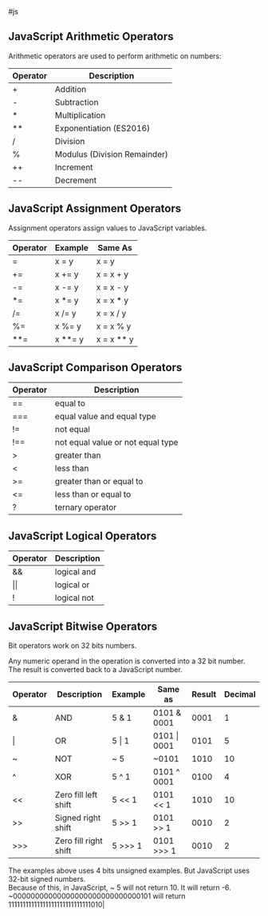 #js

## JavaScript Arithmetic Operators

Arithmetic operators are used to perform arithmetic on numbers:

| Operator 	| Description 	|
|---	|---	|
| + 	| Addition 	|
| - 	| Subtraction 	|
| * 	| Multiplication 	|
| ** 	| Exponentiation (ES2016) 	|
| / 	| Division 	|
| % 	| Modulus (Division Remainder) 	|
| ++ 	| Increment 	|
| -- 	| Decrement 	|

## JavaScript Assignment Operators

Assignment operators assign values to JavaScript variables.

| Operator 	| Example 	| Same As 	|
|---	|---	|---	|
| = 	| x = y 	| x = y 	|
| += 	| x += y 	| x = x + y 	|
| -= 	| x -= y 	| x = x - y 	|
| *= 	| x *= y 	| x = x * y 	|
| /= 	| x /= y 	| x = x / y 	|
| %= 	| x %= y 	| x = x % y 	|
| **= 	| x **= y 	| x = x ** y 	|

## JavaScript Comparison Operators

| Operator 	| Description 	|
|---	|---	|
| == 	| equal to 	|
| === 	| equal value and equal type 	|
| != 	| not equal 	|
| !== 	| not equal value or not equal type 	|
| > 	| greater than 	|
| < 	| less than 	|
| >= 	| greater than or equal to 	|
| <= 	| less than or equal to 	|
| ? 	| ternary operator 	|

## JavaScript Logical Operators

| Operator 	| Description 	|
|---	|---	|
| && 	| logical and 	|
| \|\| 	| logical or 	|
| ! 	| logical not 	|

## JavaScript Bitwise Operators

Bit operators work on 32 bits numbers.

Any numeric operand in the operation is converted into a 32 bit number. The result is converted back to a JavaScript number.

| Operator 	| Description 	| Example 	| Same as 	| Result 	| Decimal 	|
|---	|---	|---	|---	|---	|---	|
| & 	| AND 	| 5 & 1 	| 0101 & 0001 	| 0001 	|  1 	|
| \| 	| OR 	| 5 \| 1 	| 0101 \| 0001 	| 0101 	|  5 	|
| ~ 	| NOT 	| ~ 5 	|  ~0101 	| 1010 	|  10 	|
| ^ 	| XOR 	| 5 ^ 1 	| 0101 ^ 0001 	| 0100 	|  4 	|
| << 	| Zero fill left shift 	| 5 << 1 	| 0101 << 1 	| 1010 	|  10 	|
| >> 	| Signed right shift 	| 5 >> 1 	| 0101 >> 1 	| 0010 	|   2 	|
| >>> 	| Zero fill right shift 	| 5 >>> 1 	| 0101 >>> 1 	| 0010 	|   2 

The examples above uses 4 bits unsigned examples. But JavaScript uses 32-bit signed numbers.  
Because of this, in JavaScript, ~ 5 will not return 10. It will return -6.  
~00000000000000000000000000000101 will return 11111111111111111111111111111010|